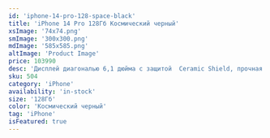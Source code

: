 ```yaml
---
id: 'iphone-14-pro-128-space-black'
title: 'iPhone 14 Pro 128Гб Космический черный'
xsImage: '74x74.png'
smImage: '300x300.png'
mdImage: '585x585.png'
altImage: 'Product Image'
price: 103990
desc: 'Дисплей диагональю 6,1 дюйма с защитой  Ceramic Shield, прочная как никакое другое стекло. Водонепроницаемость по стандарту IP68. Нержавеющая сталь, используемая в хирургии. Dynamic Island, по-настоящему инновационный интерфейс взаимодействия с iPhone. Область вокруг камеры FaceTime, которая может сужаться и расширяться в зависимости от того, чем вы занимаетесь и какая информация нужна вам именно сейчас. Звонки, музыка, уведомления и многое другое теперь сами запрыгивают на островок Dynamic Island, чтобы быть у вас на виду. Совершенно новая система камер с 48 MP основной камерой превращает iPhone в профессиональный фотоаппарат. iPhone в кинематографичном режиме теперь снимает в 4K HDR при 24 кадрах в секунду, что является стандартом в киноиндустрии.'
sku: 504
category: 'iPhone'
availability: 'in-stock'
size: '128Гб'
color: 'Космический черный'
tag: 'iPhone'
isFeatured: true
---
```

